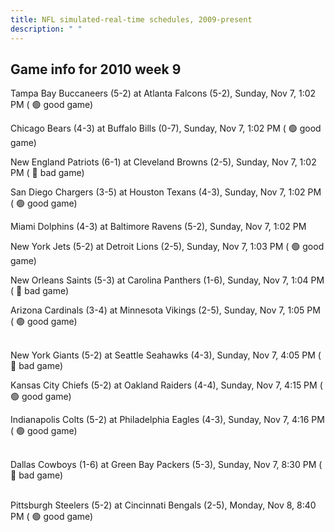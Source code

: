 ```yaml
---
title: NFL simulated-real-time schedules, 2009-present
description: " "
---
```


## Game info for 2010 week 9
Tampa Bay Buccaneers (5-2) at Atlanta Falcons (5-2), Sunday, Nov 7, 1:02 PM (	:green_circle: good game)

Chicago Bears (4-3) at Buffalo Bills (0-7), Sunday, Nov 7, 1:02 PM (	:green_circle: good game)

New England Patriots (6-1) at Cleveland Browns (2-5), Sunday, Nov 7, 1:02 PM (	:red_circle: bad game)

San Diego Chargers (3-5) at Houston Texans (4-3), Sunday, Nov 7, 1:02 PM (	:green_circle: good game)

Miami Dolphins (4-3) at Baltimore Ravens (5-2), Sunday, Nov 7, 1:02 PM

New York Jets (5-2) at Detroit Lions (2-5), Sunday, Nov 7, 1:03 PM (	:green_circle: good game)

New Orleans Saints (5-3) at Carolina Panthers (1-6), Sunday, Nov 7, 1:04 PM (	:red_circle: bad game)

Arizona Cardinals (3-4) at Minnesota Vikings (2-5), Sunday, Nov 7, 1:05 PM (	:green_circle: good game)

<br/>New York Giants (5-2) at Seattle Seahawks (4-3), Sunday, Nov 7, 4:05 PM (	:red_circle: bad game)

Kansas City Chiefs (5-2) at Oakland Raiders (4-4), Sunday, Nov 7, 4:15 PM (	:green_circle: good game)

Indianapolis Colts (5-2) at Philadelphia Eagles (4-3), Sunday, Nov 7, 4:16 PM (	:green_circle: good game)

<br/>Dallas Cowboys (1-6) at Green Bay Packers (5-3), Sunday, Nov 7, 8:30 PM (	:red_circle: bad game)

<br/>Pittsburgh Steelers (5-2) at Cincinnati Bengals (2-5), Monday, Nov 8, 8:40 PM (	:green_circle: good game)

